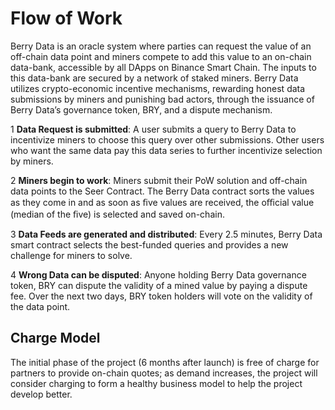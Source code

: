 # Flow of Work

Berry Data is an oracle system where parties can request the value of an off-chain data point and miners compete to add this value to an on-chain data-bank, accessible by all DApps on Binance Smart Chain. The inputs to this data-bank are secured by a network of staked miners. Berry Data utilizes crypto-economic incentive mechanisms, rewarding honest data submissions by miners and punishing bad actors, through the issuance of Berry Data’s governance token, BRY, and a dispute mechanism.

1 **Data Request is submitted**: A user submits a query to Berry Data to incentivize miners to choose this query over other submissions. Other users who want the same data pay this data series to further incentivize selection by miners.  


2 **Miners begin to work**: Miners submit their PoW solution and off-chain data points to the Seer Contract. The Berry Data contract sorts the values as they come in and as soon as ﬁve values are received, the oﬃcial value \(median of the ﬁve\) is selected and saved on-chain.

3 **Data Feeds are generated and distributed**: Every 2.5 minutes, Berry Data smart contract selects the best-funded queries and provides a new challenge for miners to solve.

4 **Wrong Data can be disputed**: Anyone holding Berry Data governance token, BRY can dispute the validity of a mined value by paying a dispute fee. Over the next two days, BRY token holders will vote on the validity of the data point.

## Charge Model

The initial phase of the project \(6 months after launch\) is free of charge for partners to provide on-chain quotes; as demand increases, the project will consider charging to form a healthy business model to help the project develop better.

